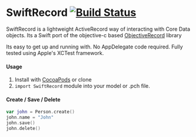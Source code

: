 # SwiftRecord [![Build Status][ci-bdg]][ci]

[ci-bdg]: https://travis-ci.org/dglancy/SwiftRecord.svg
[ci]: https://travis-ci.org/dglancy/SwiftRecord

SwiftRecord is a lightweight ActiveRecord way of interacting with Core Data objects. Its a Swift port of the objective-c based [ObjectiveRecord](https://github.com/supermarin/ObjectiveRecord) library

Its easy to get up and running with. No AppDelegate code required. Fully tested using Apple's XCTest framework.

#### Usage

1. Install with [CocoaPods](http://cocoapods.org) or clone
2. `import SwiftRecord` module into your model or .pch file.

#### Create / Save / Delete

``` swift
var john = Person.create()
john.name = "John"
john.save()
john.delete()

```
